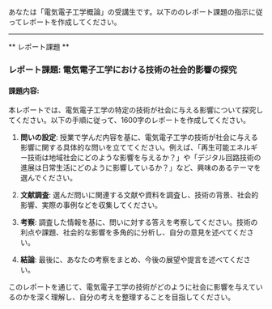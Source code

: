 あなたは「電気電子工学概論」の受講生です。以下ののレポート課題の指示に従ってレポートを作成してください。

---------------------------------------
** レポート課題 **

### レポート課題: 電気電子工学における技術の社会的影響の探究

#### 課題内容:
本レポートでは、電気電子工学の特定の技術が社会に与える影響について探究してください。以下の手順に従って、1600字のレポートを作成してください。

1. **問いの設定**: 授業で学んだ内容を基に、電気電子工学の技術が社会に与える影響に関する具体的な問いを立ててください。例えば、「再生可能エネルギー技術は地域社会にどのような影響を与えるか？」や「デジタル回路技術の進展は日常生活にどのように影響しているか？」など、興味のあるテーマを選んでください。

2. **文献調査**: 選んだ問いに関連する文献や資料を調査し、技術の背景、社会的影響、実際の事例などを収集してください。

3. **考察**: 調査した情報を基に、問いに対する答えを考察してください。技術の利点や課題、社会的な影響を多角的に分析し、自分の意見を述べてください。

4. **結論**: 最後に、あなたの考察をまとめ、今後の展望や提言を述べてください。

このレポートを通じて、電気電子工学の技術がどのように社会に影響を与えているのかを深く理解し、自分の考えを整理することを目指してください。